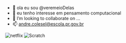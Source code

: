 - 👋 ola eu sou @veremeioDelas
- 👀 eu tenho interesse em pensamento computacional 
- 💞️ I’m looking to collaborate on ...
- 📫 andre.colesel@escola.pr.gov.br
<!---
veremeioDelas/veremeioDelas is a ✨ special ✨ repository because its `README.md` (this file) appears on your GitHub profile.
You can click the Preview link to take a look at your changes.
--->
![netflix](https://img.shields.io/badge/Netflix-E50914?style=for-the-badge&logo=netflix&logoColor=white)
![Scratch](https://img.shields.io/badge/Scratch-4D97FF?style=for-the-badge&logo=Scratch&logoColor=white)

